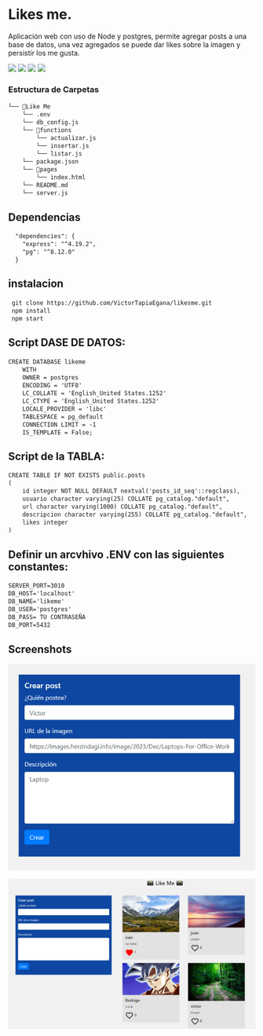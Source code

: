 
# Likes me.

 Aplicación web con uso de Node y postgres, permite agregar posts a una base de datos, una vez agregados se puede dar likes sobre la imagen y persistir los me gusta.

![](https://img.shields.io/badge/Node.js-5FA04E.svg?style=for-the-badge&logo=nodedotjs&logoColor=white) ![](https://img.shields.io/badge/Express-000000.svg?style=for-the-badge&logo=Express&logoColor=white) ![](https://img.shields.io/badge/PostgreSQL-4169E1.svg?style=for-the-badge&logo=PostgreSQL&logoColor=white) ![](https://img.shields.io/badge/Bootstrap-7952B3.svg?style=for-the-badge&logo=Bootstrap&logoColor=white)

### Estructura de Carpetas
```
└── 📁Like Me
    └── .env    
    └── db_config.js
    └── 📁functions
        └── actualizar.js
        └── insertar.js
        └── listar.js    
    └── package.json
    └── 📁pages
        └── index.html
    └── README.md
    └── server.js
```


## Dependencias
```
  "dependencies": {
    "express": "^4.19.2",
    "pg": "^8.12.0"
  }
```

## instalacion
```
 git clone https://github.com/VictorTapiaEgana/likesme.git
 npm install
 npm start
```

## Script DASE DE DATOS:
```
CREATE DATABASE likeme
    WITH
    OWNER = postgres
    ENCODING = 'UTF8'
    LC_COLLATE = 'English_United States.1252'
    LC_CTYPE = 'English_United States.1252'
    LOCALE_PROVIDER = 'libc'
    TABLESPACE = pg_default
    CONNECTION LIMIT = -1
    IS_TEMPLATE = False;
```

## Script de la TABLA:
```
CREATE TABLE IF NOT EXISTS public.posts
(
    id integer NOT NULL DEFAULT nextval('posts_id_seq'::regclass),
    usuario character varying(25) COLLATE pg_catalog."default",
    url character varying(1000) COLLATE pg_catalog."default",
    descripcion character varying(255) COLLATE pg_catalog."default",
    likes integer
)
```

## Definir un arcvhivo .ENV con las siguientes constantes:
```
SERVER_PORT=3010
DB_HOST='localhost'
DB_NAME='likeme'
DB_USER='postgres'
DB_PASS= TU CONTRASEÑA
DB_PORT=5432
```

## Screenshots

![](https://raw.githubusercontent.com/VictorTapiaEgana/likesme/master/github/index.png)

![](https://raw.githubusercontent.com/VictorTapiaEgana/likesme/master/github/portada.png)